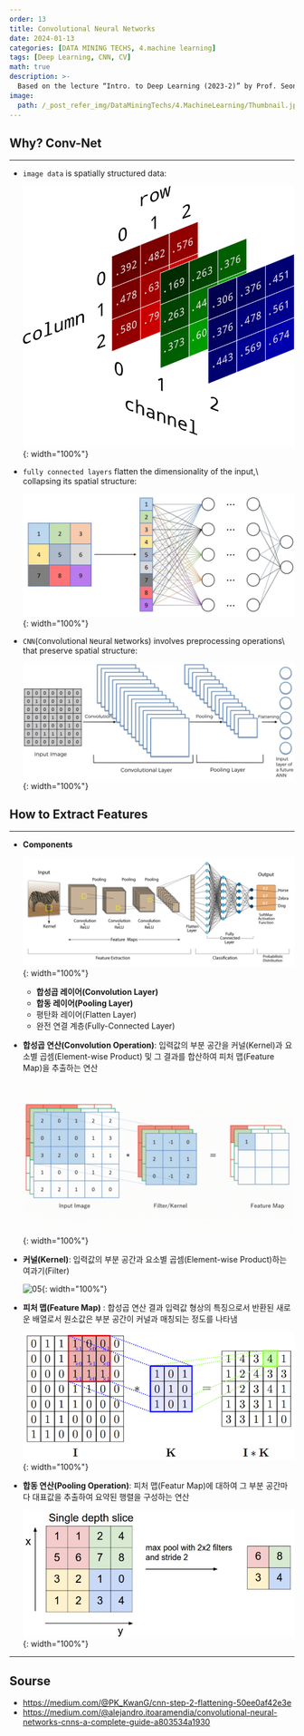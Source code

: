 ```yaml
---
order: 13
title: Convolutional Neural Networks
date: 2024-01-13
categories: [DATA MINING TECHS, 4.machine learning]
tags: [Deep Learning, CNN, CV]
math: true
description: >-
  Based on the lecture “Intro. to Deep Learning (2023-2)” by Prof. Seong Man An, Dept. of Data Science, The Grad. School, Kookmin Univ.
image:
  path: /_post_refer_img/DataMiningTechs/4.MachineLearning/Thumbnail.jpg
---
```


## Why? Conv-Net
-----

- `image data` is spatially structured data:

    ![01](/_post_refer_img/DataMiningTechs/4.MachineLearning/13-01.png){: width="100%"}

- `fully connected layers` flatten the dimensionality of the input,\\
collapsing its spatial structure:

    ![02](/_post_refer_img/DataMiningTechs/4.MachineLearning/13-02.jpg){: width="100%"}

- `CNN`(`C`onvolutional `N`eural `N`etworks) involves preprocessing operations\\
that preserve spatial structure:

    ![03](/_post_refer_img/DataMiningTechs/4.MachineLearning/13-03.jpg){: width="100%"}

## How to Extract Features
-----

- **Components**

    ![02](/_post_refer_img/DataMiningTechs/4.MachineLearning/13-08.png){: width="100%"}

    - **합성곱 레이어(Convolution Layer)**
    - **합동 레이어(Pooling Layer)**
    - 평탄화 레이어(Flatten Layer)
    - 완전 연결 계층(Fully-Connected Layer)

- **합성곱 연산(Convolution Operation)**: 입력값의 부분 공간을 커널(Kernel)과 요소별 곱셈(Element-wise Product) 및 그 결과를 합산하여 피처 맵(Feature Map)을 추출하는 연산

    ![04](/_post_refer_img/DataMiningTechs/4.MachineLearning/13-04.gif){: width="100%"}

- **커널(Kernel)**: 입력값의 부분 공간과 요소별 곱셈(Element-wise Product)하는 여과기(Filter)

    ![05](/_post_refer_img/DataMiningTechs/4.MachineLearning/13-05.png){: width="100%"}

- **피처 맵(Feature Map)** : 합성곱 연산 결과 입력값 형상의 특징으로서 반환된 새로운 배열로서 원소값은 부분 공간이 커널과 매칭되는 정도를 나타냄

    ![06](/_post_refer_img/DataMiningTechs/4.MachineLearning/13-06.png){: width="100%"}

- **합동 연산(Pooling Operation)**: 피처 맵(Featur Map)에 대하여 그 부분 공간마다 대표값을 추출하여 요약된 행렬을 구성하는 연산

    ![07](/_post_refer_img/DataMiningTechs/4.MachineLearning/13-07.jpeg){: width="100%"}

-----

## Sourse

- https://medium.com/@PK_KwanG/cnn-step-2-flattening-50ee0af42e3e
- https://medium.com/@alejandro.itoaramendia/convolutional-neural-networks-cnns-a-complete-guide-a803534a1930